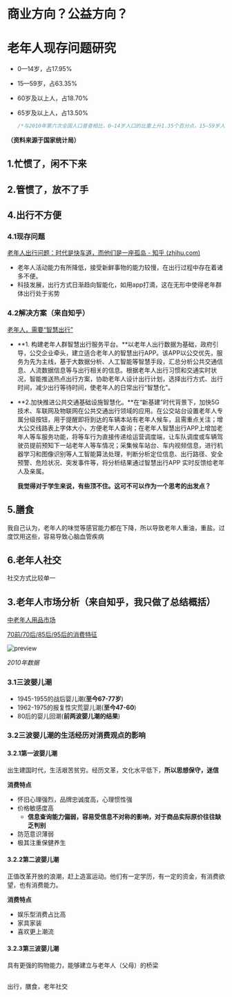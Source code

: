 # **商业方向？公益方向？**



# 老年人现存问题研究

- 0—14岁，占17.95%

- 15—59岁，占63.35%

- 60岁及以上人，占18.70%

- 65岁及以上人，占13.50%

  ```c
  /*与2010年第六次全国人口普查相比，0—14岁人口的比重上升1.35个百分点，15—59岁人口的比重下降6.79个百分点，60岁及以上人口的比重上升5.44个百分点，65岁及以上人口的比重上升4.63个百分点。*/
  ```

  

**（资料来源于国家统计局[](http://www.stats.gov.cn/tjsj/zxfb/202105/t20210510_1817181.html)）**

## 1.**忙惯了，闲不下来**



## 2.**管惯了，放不了手**



## 4.出行不方便

### 4.1现存问题

[老年人出行问题：时代是快车道，而他们是一座孤岛 - 知乎 (zhihu.com)](https://zhuanlan.zhihu.com/p/272732233)

- 老年人活动能力有所降低，接受新鲜事物的能力较慢，在出行过程中存在着诸多不便。
- 科技发展，出行方式日渐趋向智能化，如用app打滴，这在无形中使得老年群体出行处于劣势

### **4.2解决方案（来自知乎）**

[老年人，需要“智慧出行”](https://zhuanlan.zhihu.com/p/137934154)

- **1. 构建老年人群智慧出行服务平台。**以老年人出行数据为基础，政府引导，公交企业牵头，建立适合老年人的智慧出行APP。该APP以公交优先，服务为先为主线，基于大数据分析、人工智能等智慧手段，汇总分析公共交通信息、人流数据信息等与出行相关的信息。根据老年人出行习惯和交通实时状况，智能推送热点出行方案，协助老年人设计出行计划，选择出行方式、出行时间，减少出行等待时间，使老年人的日常出行“智慧化”。

- **2.加快推进公共交通基础设施智慧化。**在“新基建”时代背景下，加快5G技术、车联网及物联网在公共交通出行领域的应用。在公交站台设置老年人专属分级按钮，用于提醒即将到达的车辆本站有老年人候车，且需重点关注；增大公交线路表上字体大小，方便老年人查询；在老年人智慧出行APP上增加老年人等车服务功能，将等车行为直接传递给运营调度端，让车队调度或车辆驾驶员提前预知下一站老年人等车情况；采集候车站台、车内视频信息，进行机器学习和图像识别等人工智能算法处理，判断分析定位信息、出行路径、安全预警、危险状况、突发事件等，将分析结果通过智慧出行APP 实时反馈给老年人及亲属。

  **我觉得对于学生来说，有些顶不住。这可不可以作为一个思考的出发点？**

  

## 5.膳食

我自己认为，老年人的味觉等感官能力都在下降，所以导致老年人重油，重盐。过度饮用这些，容易导致心脑血管疾病



## 6.老年人社交

社交方式比较单一



## 3.老年人市场分析（来自知乎，我只做了总结概括）

[中老年人用品市场](https://www.zhihu.com/question/34496908/answer/91879094)

[70前/70后/85后/95后的消费特征](http://www.woshipm.com/newretail/3168846.html#:~:text=70%E5%90%8E%E6%B6%88%E8%B4%B9%E5%BF%83%E7%90%86%201%20%E6%B3%A8%E9%87%8D%E8%B4%A8%E9%87%8F%EF%BC%8C%E6%B6%88%E8%B4%B9%E8%BE%83%E4%B8%BA%E6%88%90%E7%86%9F%E7%90%86%E6%99%BA%EF%BC%8C%E9%87%8F%E5%8A%9B%E8%80%8C%E8%A1%8C%202,%E6%B3%A8%E9%87%8D%E5%93%81%E7%89%8C%203%20%E5%A8%B1%E4%B9%90%E5%9E%8B%E6%B6%88%E8%B4%B9%E5%8D%A0%E6%AF%94%E9%AB%98%204%20%E5%AE%B6%E5%85%B7%E5%AE%B6%E8%A3%85%E3%80%81%E5%AE%B6%E7%94%B5%E3%80%81%E4%BA%94%E9%87%91%E3%80%81%E7%8F%A0%E5%AE%9D%E3%80%81%E7%94%9F%E9%B2%9C%E3%80%81%E9%85%92%E7%B1%BB%E7%AD%89%E5%93%81%E7%B1%BB%EF%BC%8C70%E5%90%8E%E5%9C%A8%E5%90%84%E4%BB%A3%E9%99%85%E4%B8%AD%E6%B6%88%E8%B4%B9%E5%8D%A0%E6%AF%94%E6%9C%80%E9%AB%98%EF%BC%8C%E5%90%8C%E6%97%B6%E5%81%A5%E5%BA%B7%E7%B1%BB%E6%B6%88%E8%B4%B9%EF%BC%88%E5%A6%82%E5%81%A5%E8%BA%AB%E5%99%A8%E6%9D%90%E3%80%81%E8%90%A5%E5%85%BB%E7%B4%A0%E7%AD%89%E4%BF%9D%E5%81%A5%E5%93%81%EF%BC%89%E5%A2%9E%E9%80%9F%E8%BF%85%E7%8C%9B%E3%80%82)

![preview](https://gitee.com/xu-huafei/mypicgo/raw/master/image/8060d532b4589e4344315b5a6af0ec65_r.jpg)

*2010年数据*

### **3.1三波婴儿潮**

- 1945-1955的战后婴儿潮(**至今67-77岁**)
- 1962-1975的报复性灾荒婴儿潮(**至今47-60**)
- 80后的婴儿回潮(**前两波婴儿潮的结果**)



### **3.2三波婴儿潮的生活经历对消费观点的影响**



#### 3.2.1第一波婴儿潮

出生建国时代，生活艰苦贫穷。经历文革，文化水平低下，**所以思想保守，迷信**

**消费特点**

-  怀旧心理强烈，品牌忠诚度高，心理惯性强
- 价格敏感度高
  - **信息查询能力偏弱，容易受信息不对称的影响，对于商品实际原价往往缺乏判别**
- 防范意识薄弱
- 极其注重保健养生



#### 3.2.2第二波婴儿潮

正值改革开放的浪潮，赶上造富运动。他们有一定学历，有一定的资金，有消费欲望，也有消费能力。

**消费特点**

-  娱乐型消费占比高
-  家具家装
- 喜欢更上潮流



#### 3.2.3第三波婴儿潮

具有更强的购物能力，能够建立与老年人（父母）的桥梁



## 





#### 

















出行，膳食，老年社交